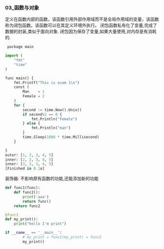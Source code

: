 ### 03_函数与对象

定义在函数内部的函数，该函数引用外部作用域而不是全局作用域的变量，该函数称为闭包函数。该函数可以在其定义环境外执行。
闭包函数私有化了变量,完成了数据的封装,类似于面向对象. 闭包因为保存了变量,如果大量使用,对内存是有消耗的.

```python
 package main

import (
	"fmt"
	"time"
)

func main() {
	fmt.Printf("This is exam 1\n")
	const (
		Man    = 1
		Female = 2
	)
	for {
		second := time.Now().Unix()
		if second%2 == 0 {
			fmt.Println("Female")
		} else {
			fmt.Println("man")
		}
		time.Sleep(1000 * time.Millisecond)
	}

}
outer: [1, 2, 3, 4, 5]
inner: [2, 2, 3, 4, 5]
inner: [3, 2, 3, 4, 5]
[Finished in 0.1s]
```

装饰器:
不影响原有函数的功能,还能添加新的功能

```python
def func1(func):
	def func2():
		print('aaa')
		return func()
	return func2

@func1
def my_print():
	print("hello I'm print")

if __name__ == '__main__':
		# my_print = func1(my_print) = func2
		my_print()
```